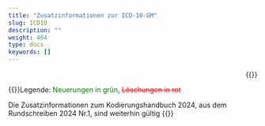 ```yaml
---
title: "Zusatzinformationen zur ICD-10-GM"
slug: ICD10
description: ""
weight: 404
type: docs
keywords: []
---
```

<p style="text-align: right;">{{<printButton>}}

{{<markdown>}}Legende: <font color="green">Neuerungen in grün</font>, <font color="red">~~Löschungen in rot~~</font>
  
Die Zusatzinformationen zum Kodierungshandbuch 2024, aus dem Rundschreiben 2024 Nr.1, sind weiterhin gültig
{{</markdown>}}
